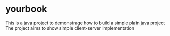 # yourbook
This is a java project to demonstrage how to build a simple plain java project
The project aims to show simple client-server implementation
